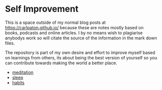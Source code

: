 # Self Improvement

This is a space outside of my normal blog posts at https://carlpaton.github.io/ because these are notes mostly based on books, podcasts and online articles. I by no means wish to plagiarise anybodys work so will citate the source of the information in the mark down files.

The repository is part of my own desire and effort to improve myself based on learnings from others, its about being the best version of yourself so you can contribute towards making the world a better place.

- [meditation](./meditation.md)
- [sleep](./sleep.md)
- [habits](./habits.md)
